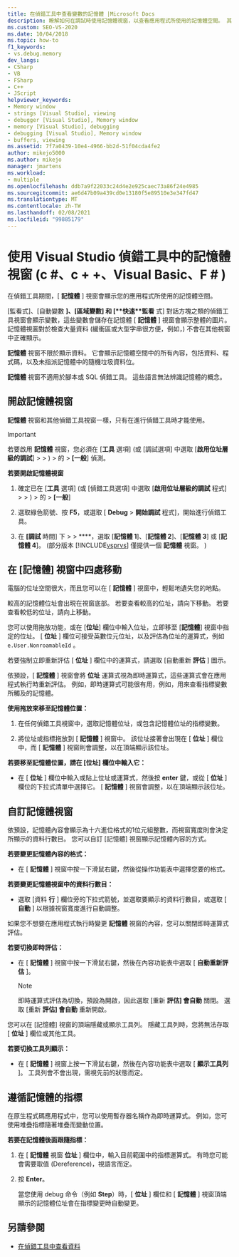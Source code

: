 ```yaml
---
title: 在偵錯工具中查看變數的記憶體 |Microsoft Docs
description: 瞭解如何在調試時使用記憶體視窗，以查看應用程式所使用的記憶體空間。 其他 windows 會顯示變數，以及它們位於記憶體中的位置。
ms.custom: SEO-VS-2020
ms.date: 10/04/2018
ms.topic: how-to
f1_keywords:
- vs.debug.memory
dev_langs:
- CSharp
- VB
- FSharp
- C++
- JScript
helpviewer_keywords:
- Memory window
- strings [Visual Studio], viewing
- debugger [Visual Studio], Memory window
- memory [Visual Studio], debugging
- debugging [Visual Studio], Memory window
- buffers, viewing
ms.assetid: 7f7a0439-10e4-4966-bb2d-51f04cda4fe2
author: mikejo5000
ms.author: mikejo
manager: jmartens
ms.workload:
- multiple
ms.openlocfilehash: ddb7a9f22033c24d4e2e925caec73a86f24e4985
ms.sourcegitcommit: ae6d47b09a439cd0e13180f5e89510e3e347fd47
ms.translationtype: MT
ms.contentlocale: zh-TW
ms.lasthandoff: 02/08/2021
ms.locfileid: "99885179"
---
```

# <a name="use-the-memory-windows-in-the-visual-studio-debugger-c-c-visual-basic-f"></a>使用 Visual Studio 偵錯工具中的記憶體視窗 (c #、c + +、Visual Basic、F # ) 

在偵錯工具期間，[ **記憶體** ] 視窗會顯示您的應用程式所使用的記憶體空間。

[監看式]、[自動變數 **]、[****區域變數**] 和 [**快速****監看** 式] 對話方塊之類的偵錯工具視窗會顯示變數，這些變數會儲存在記憶體 [ **記憶體** ] 視窗會顯示整體的圖片。 記憶體視圖對於檢查大量資料 (緩衝區或大型字串很方便，例如，) 不會在其他視窗中正確顯示。

**記憶體** 視窗不限於顯示資料。 它會顯示記憶體空間中的所有內容，包括資料、程式碼，以及未指派記憶體中的隨機垃圾資料位。

**記憶體** 視窗不適用於腳本或 SQL 偵錯工具。 這些語言無法辨識記憶體的概念。

## <a name="open-a-memory-window"></a>開啟記憶體視窗

**記憶體** 視窗和其他偵錯工具視窗一樣，只有在進行偵錯工具時才能使用。

>[!IMPORTANT]
>若要啟用 **記憶體** 視窗，您必須在 [**工具** 選項] (或 [調試選項] 中選取 [**啟用位址層級的調試**]  >     >  ) > 的  >  **[一般**] 偵測。

**若要開啟記憶體視窗**

1. 確定已在 [**工具** 選項] (或 [偵錯工具選項] 中選取 [**啟用位址層級的調試** 程式]  >     >  ) > 的  >  **[一般**]

1. 選取綠色箭號、按 **F5**，或選取 [ **Debug**  >  **開始調試** 程式]，開始進行偵錯工具。

2. 在 **[調試** 時間] 下  >    >  ****，選取 [**記憶體 1**]、[**記憶體 2**]、[**記憶體 3**] 或 [**記憶體 4**]。  (部分版本 [!INCLUDE[vsprvs](../code-quality/includes/vsprvs_md.md)] 僅提供一個 **記憶體** 視窗。 ) 

## <a name="move-around-in-the-memory-window"></a>在 [記憶體] 視窗中四處移動

電腦的位址空間很大，而且您可以在 [ **記憶體** ] 視窗中，輕鬆地遺失您的地點。

較高的記憶體位址會出現在視窗底部。 若要查看較高的位址，請向下移動。 若要查看較低的位址，請向上移動。

您可以使用拖放功能，或在 [**位址**] 欄位中輸入位址，立即移至 [**記憶體**] 視窗中指定的位址。 [ **位址** ] 欄位可接受英數位元位址，以及評估為位址的運算式，例如 `e.User.NonroamableId` 。

若要強制立即重新評估 [ **位址** ] 欄位中的運算式，請選取 [自動重新 **評估** ] 圖示。

依預設，[ **記憶體** ] 視窗會將 **位址** 運算式視為即時運算式，這些運算式會在應用程式執行時重新評估。 例如，即時運算式可能很有用，例如，用來查看指標變數所觸及的記憶體。

**使用拖放來移至記憶體位置：**

1. 在任何偵錯工具視窗中，選取記憶體位址，或包含記憶體位址的指標變數。

2. 將位址或指標拖放到 [ **記憶體** ] 視窗中。 該位址接著會出現在 [ **位址** ] 欄位中，而 [ **記憶體** ] 視窗則會調整，以在頂端顯示該位址。

**若要移至記憶體位置，請在 [位址] 欄位中輸入它：**

- 在 [ **位址** ] 欄位中輸入或貼上位址或運算式，然後按 **enter** 鍵，或從 [ **位址** ] 欄位的下拉式清單中選擇它。 [ **記憶體** ] 視窗會調整，以在頂端顯示該位址。

## <a name="customize-the-memory-window"></a>自訂記憶體視窗

依預設，記憶體內容會顯示為十六進位格式的1位元組整數，而視窗寬度則會決定所顯示的資料行數目。 您可以自訂 [記憶體] 視窗顯示記憶體內容的方式。

**若要變更記憶體內容的格式：**

- 在 [ **記憶體** ] 視窗中按一下滑鼠右鍵，然後從操作功能表中選擇您要的格式。

**若要變更記憶體視窗中的資料行數目：**

- 選取 [資料 **行** ] 欄位旁的下拉式箭號，並選取要顯示的資料行數目，或選取 [ **自動** ] 以根據視窗寬度進行自動調整。

如果您不想要在應用程式執行時變更 **記憶體** 視窗的內容，您可以關閉即時運算式評估。

**若要切換即時評估：**

- 在 [ **記憶體** ] 視窗中按一下滑鼠右鍵，然後在內容功能表中選取 [ **自動重新評估** ]。

  >[!NOTE]
  >即時運算式評估為切換，預設為開啟，因此選取 [重新 **評估] 會自動** 關閉。 選取 [重新 **評估] 會自動** 重新開啟。

您可以在 [記憶體] 視窗的頂端隱藏或顯示工具列。 隱藏工具列時，您將無法存取 [ **位址** ] 欄位或其他工具。

**若要切換工具列顯示：**

- 在 [ **記憶體** ] 視窗上按一下滑鼠右鍵，然後在內容功能表中選取 [ **顯示工具列** ]。 工具列會不會出現，需視先前的狀態而定。

## <a name="follow-a-pointer-through-memory"></a>遵循記憶體的指標

在原生程式碼應用程式中，您可以使用暫存器名稱作為即時運算式。 例如，您可使用堆疊指標隨著堆疊而變動位置。

**若要在記憶體後面跟隨指標：**

1. 在 [ **記憶體** 視窗 **位址** ] 欄位中，輸入目前範圍中的指標運算式。 有時您可能會需要取值 (Dereference)，視語言而定。

2. 按 **Enter**。

   當您使用 debug 命令（例如 **Step**）時，[ **位址** ] 欄位和 [ **記憶體** ] 視窗頂端顯示的記憶體位址會在指標變更時自動變更。

## <a name="see-also"></a>另請參閱
- [在偵錯工具中查看資料](../debugger/viewing-data-in-the-debugger.md)